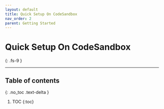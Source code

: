 ```yaml
---
layout: default
title: Quick Setup On CodeSandbox
nav_order: 2
parent: Getting Started
---
```


# Quick Setup On CodeSandbox
{: .fs-9 }

---

## Table of contents
{: .no_toc .text-delta }

1. TOC
{:toc}

